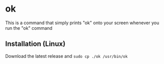 # ok
This is a command that simply prints "ok" onto your screen whenever you run the "ok" command

## Installation (Linux)
Download the latest release and `sudo cp ./ok /usr/bin/ok`
